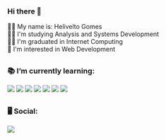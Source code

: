 ### Hi there 👋

🙋‍♂️ My name is: Helivelto Gomes <br>
👨‍💻 I'm studying Analysis and Systems Development <br>
👨‍💻 I'm graduated in Internet Computing <br>
🧐 I'm interested in Web Development <br>

##

<div>
<h3> 📚 I’m currently learning: </h3>
<img src="https://img.icons8.com/color/48/000000/html-5--v1.png"/> 
<img src="https://img.icons8.com/color/48/000000/css3.png"/> 
<img src="https://img.icons8.com/color/48/000000/javascript--v1.png"/>
<img src="https://img.icons8.com/fluency/48/000000/node-js.png"/>
<img src="https://img.icons8.com/color/48/000000/python--v1.png"/>
<img src="https://img.icons8.com/color/50/000000/mysql-logo.png"/>
<img src="https://img.icons8.com/color/48/000000/git.png"/>
</div>

##

<h3>🖥 Social: </h3>
<a href="https://www.linkedin.com/in/helivelto-gomes/" target="_blank"><img src="https://img.shields.io/badge/LinkedIn-0077B5?style=for-the-badge&logo=linkedin&logoColor=white"> </a>
